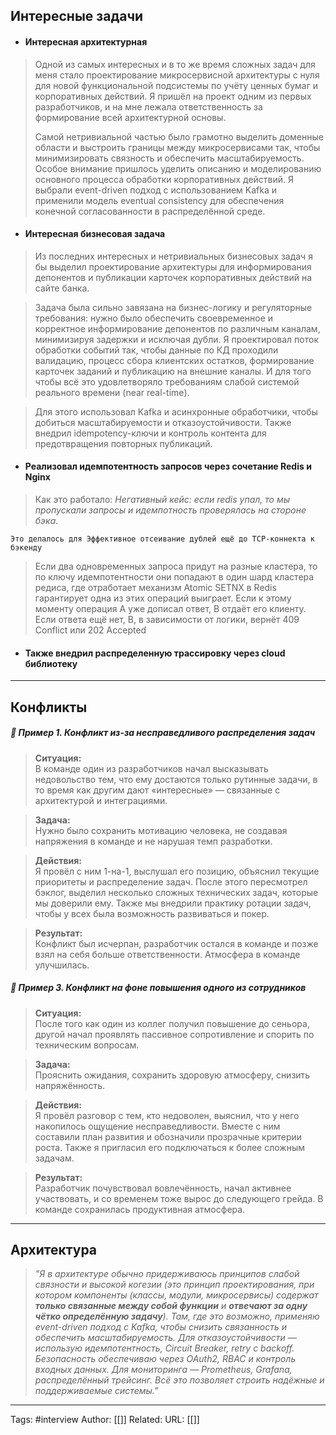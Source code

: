 
## **Интересные задачи**

- #### **Интересная архитектурная**
> Одной из самых интересных и в то же время сложных задач для меня стало проектирование микросервисной архитектуры с нуля для новой функциональной подсистемы по учёту ценных бумаг и корпоративных действий. Я пришёл на проект одним из первых разработчиков, и на мне лежала ответственность за формирование всей архитектурной основы.
> 
> Самой нетривиальной частью было грамотно выделить доменные области и выстроить границы между микросервисами так, чтобы минимизировать связность и обеспечить масштабируемость. Особое внимание пришлось уделить описанию и моделированию основного процесса обработки корпоративных действий.  Я выбрали event-driven подход с использованием Kafka и применили модель eventual consistency для обеспечения конечной согласованности в распределённой среде.

- #### **Интересная бизнесовая задача**
> Из последних интересных и нетривиальных бизнесовых задач я бы выделил проектирование архитектуры для информирования депонентов и публикации карточек корпоративных действий на сайте банка.

> Задача была сильно завязана на бизнес-логику и регуляторные требования: нужно было обеспечить своевременное и корректное информирование депонентов по различным каналам, минимизируя задержки и исключая дубли. Я проектировал поток обработки событий так, чтобы данные по КД проходили валидацию, процесс сбора клиентских остатков, формирование карточек заданий и публикацию на внешние каналы. И для того чтобы всё это удовлетворяло требованиям слабой системой реального времени (near real-time).

> Для этого использовал Kafka и асинхронные обработчики, чтобы добиться масштабируемости и отказоустойчивости. Также внедрил idempotency-ключи и контроль контента для предотвращения повторных публикаций.

- #### Реализовал идемпотентность запросов через сочетание Redis и Nginx
> Как это работало: *Негативный кейс: если redis упал, то мы пропускали запросы и идемпотность проверялась на стороне бэка*.

`Это делалось для Эффективное отсеивание дублей ещё до TCP‑коннекта к бэкенду`

> Если два одновременных запроса придут на разные кластера, то по ключу идемпотентности они попадают в один шард кластера редиса, где отработает механизм Atomic SETNX в Redis гарантирует одна из этих операций выиграет. Если к этому моменту операция A уже дописал ответ, B отдаёт его клиенту. Если ответа ещё нет, B, в зависимости от логики, вернёт 409 Conflict или 202 Accepted

- #### Также внедрил распределенную трассировку через cloud библиотеку
---
## **Конфликты**
##### 💬 Пример 1. **Конфликт из-за несправедливого распределения задач**

> **Ситуация:**  
> В команде один из разработчиков начал высказывать недовольство тем, что ему достаются только рутинные задачи, в то время как другим дают «интересные» — связанные с архитектурой и интеграциями.

> **Задача:**  
> Нужно было сохранить мотивацию человека, не создавая напряжения в команде и не нарушая темп разработки.

> **Действия:**  
> Я провёл с ним 1-на-1, выслушал его позицию, объяснил текущие приоритеты и распределение задач. После этого пересмотрел бэклог, выделил несколько сложных технических задач, которые мы доверили ему. Также мы внедрили практику ротации задач, чтобы у всех была возможность развиваться и покер.

> **Результат:**  
> Конфликт был исчерпан, разработчик остался в команде и позже взял на себя больше ответственности. Атмосфера в команде улучшилась.

##### 💬 Пример 3. **Конфликт на фоне повышения одного из сотрудников**

> **Ситуация:**  
> После того как один из коллег получил повышение до сеньора, другой начал проявлять пассивное сопротивление и спорить по техническим вопросам.

> **Задача:**  
> Прояснить ожидания, сохранить здоровую атмосферу, снизить напряжённость.

> **Действия:**  
> Я провёл разговор с тем, кто недоволен, выяснил, что у него накопилось ощущение несправедливости. Вместе с ним составили план развития и обозначили прозрачные критерии роста. Также я пригласил его подключаться к более сложным задачам.

> **Результат:**  
> Разработчик почувствовал вовлечённость, начал активнее участвовать, и со временем тоже вырос до следующего грейда. В команде сохранилась продуктивная атмосфера.

---
##  **Архитектура**

> _"Я в архитектуре обычно придерживаюсь принципов слабой связности и высокой когезии (это принцип проектирования, при котором компоненты (классы, модули, микросервисы) содержат **только связанные между собой функции** и **отвечают за одну чётко определённую задачу**). Там, где это возможно, применяю event-driven подход с Kafka, чтобы снизить связанность и обеспечить масштабируемость. Для отказоустойчивости — использую идемпотентность, Circuit Breaker, retry с backoff. Безопасность обеспечиваю через OAuth2, RBAC и контроль входных данных. Для мониторинга — Prometheus, Grafana, распределённый трейсинг. Всё это позволяет строить надёжные и поддерживаемые системы."_

---
Tags: #interview
Author: [[]]
Related: 
URL: [[]]